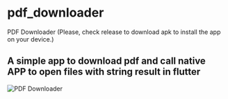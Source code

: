 # pdf_downloader

PDF Downloader (Please, check release to download apk to install the app on your device.)

## A simple app to download pdf and call native APP to open files with string result in flutter

![PDF Downloader](assets/gifs/gif-pdf.gif "pdf-downloader")

